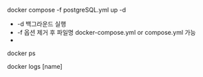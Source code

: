 docker compose -f postgreSQL.yml up -d
- -d 백그라운드 실행
- -f 옵션 제거 후 파일명 docker-compose.yml or compose.yml 가능
- 
docker ps

docker logs [name]
